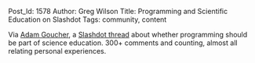 Post_Id: 1578
Author: Greg Wilson
Title: Programming and Scientific Education on Slashdot
Tags: community, content

<p>Via <a href="http://adam.goucher.ca">Adam Goucher</a>, a <a href="http://ask.slashdot.org/article.pl?sid=08/05/29/2242205">Slashdot thread</a> about whether programming should be part of science education.  300+ comments and counting, almost all relating personal experiences.</p>
